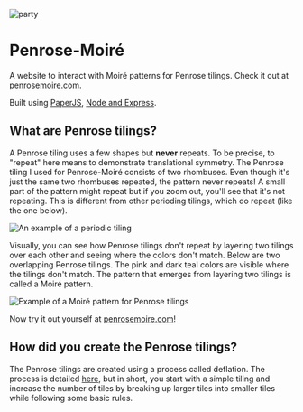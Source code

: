 ![party](https://user-images.githubusercontent.com/12615164/120043011-300e8b00-bfd9-11eb-84de-2419629dd574.png)

# Penrose-Moiré

A website to interact with Moiré patterns for Penrose tilings. Check it out at [penrosemoire.com](penrosemoire.com).

Built using [PaperJS](http://paperjs.org/), [Node and Express](https://expressjs.com/).

## What are Penrose tilings?

A Penrose tiling uses a few shapes but **never** repeats. To be precise, to "repeat" here means to demonstrate translational symmetry. The Penrose tiling I used for Penrose-Moiré consists of two rhombuses. Even though it's just the same two rhombuses repeated, the pattern never repeats! A small part of the pattern might repeat but if you zoom out, you'll see that it's not repeating. This is different from other perioding tilings, which do repeat (like the one below).

![An example of a periodic tiling](https://user-images.githubusercontent.com/12615164/120352063-68aaaf00-c2ce-11eb-8f39-f01e8c575fbf.png)

Visually, you can see how Penrose tilings don't repeat by layering two tilings over each other and seeing where the colors don't match. Below are two overlapping Penrose tilings. The pink and dark teal colors are visible where the tilings don't match. The pattern that emerges from layering two tilings is called a Moiré pattern.

![Example of a Moiré pattern for Penrose tilings](https://user-images.githubusercontent.com/12615164/120352366-b45d5880-c2ce-11eb-8f26-d93fe3547c90.png)

Now try it out yourself at [penrosemoire.com](penrosemoire.com)!

## How did you create the Penrose tilings?

The Penrose tilings are created using a process called deflation. The process is detailed [here](https://tartarus.org/~simon/20110412-penrose/penrose.xhtml), but in short, you start with a simple tiling and increase the number of tiles by breaking up larger tiles into smaller tiles while following some basic rules.




